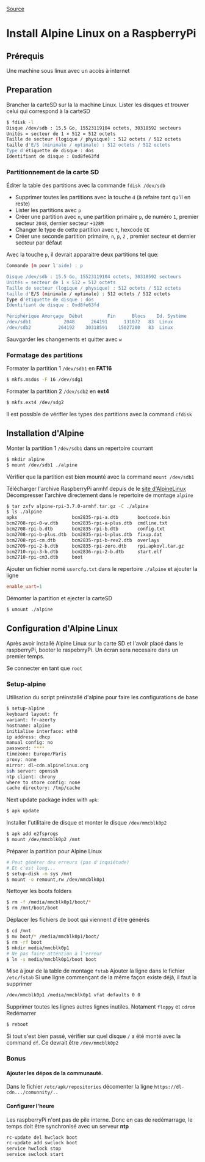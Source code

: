 [Source](https://wiki.alpinelinux.org/wiki/Classic_install_or_sys_mode_on_Raspberry_Pi)
# Install Alpine Linux on a RaspberryPi
## Prérequis
Une machine sous linux avec un accès à internet
## Preparation
Brancher la carteSD sur la la machine Linux.
Lister les disques et trouver celui qui correspond à la carteSD
```sh
$ fdisk -l
Disque /dev/sdb : 15.5 Go, 15523119104 octets, 30318592 secteurs
Unités = secteur de 1 × 512 = 512 octets
Taille de secteur (logique / physique) : 512 octets / 512 octets
taille d'E/S (minimale / optimale) : 512 octets / 512 octets
Type d'étiquette de disque : dos
Identifiant de disque : 0xd8fe63fd
```

### Partitionnement de la carte SD
Éditer la table des partitions avec la commande `fdisk /dev/sdb`
- Supprimer toutes les partitions avec la touche `d` (à refaire tant qu'il en reste)
- Lister les partitions avec `p`
- Créer une partition avec `n`, une partition primaire `p`, de numéro `1`, premier secteur `2048`, dernier secteur `+128M`
- Changer le type de cette partition avec `t`, hexcode `0E`
- Créer une seconde partition primaire, `n`, `p`, `2` , premier secteur et dernier secteur par défaut

Avec la touche `p`, il devrait apparaitre deux partitions tel que:
```sh
Commande (m pour l'aide) : p

Disque /dev/sdb : 15.5 Go, 15523119104 octets, 30318592 secteurs
Unités = secteur de 1 × 512 = 512 octets
Taille de secteur (logique / physique) : 512 octets / 512 octets
taille d'E/S (minimale / optimale) : 512 octets / 512 octets
Type d'étiquette de disque : dos
Identifiant de disque : 0xd8fe63fd

Périphérique Amorçage  Début         Fin      Blocs    Id. Système
/dev/sdb1            2048      264191      131072   83  Linux
/dev/sdb2          264192    30318591    15027200   83  Linux
```

Sauvgarder les changements et quitter avec `w`

### Formatage des partitions
Formater la partition 1 `/dev/sdb1` en **FAT16**
```sh
$ mkfs.msdos -F 16 /dev/sdg1
```

Formater la partition 2 `/dev/sdb2` en **ext4**
```sh
$ mkfs.ext4 /dev/sdg2
```

Il est possible de vérifier les types des partitions avec la command `cfdisk`

## Installation d'Alpine
Monter la partition 1 `/dev/sdb1` dans un repertoire courrant
```sh
$ mkdir alpine
$ mount /dev/sdb1 ./alpine
```
Vérifier que la partition est bien mounté avec la command `mount /dev/sdb1`

Télécharger l'archive RaspberryPi armhf depuis de le [site d'AlpineLinux](https://alpinelinux.org/downloads/)
Décompresser l'archive directement dans le repertoire de montage `alpine`
```sh
$ tar zxfv alpine-rpi-3.7.0-armhf.tar.gz -C ./alpine
$ ls ./alpine
apks                    bcm2835-rpi-a.dtb       bootcode.bin
bcm2708-rpi-0-w.dtb     bcm2835-rpi-a-plus.dtb  cmdline.txt
bcm2708-rpi-b.dtb       bcm2835-rpi-b.dtb       config.txt
bcm2708-rpi-b-plus.dtb  bcm2835-rpi-b-plus.dtb  fixup.dat
bcm2708-rpi-cm.dtb      bcm2835-rpi-b-rev2.dtb  overlays
bcm2709-rpi-2-b.dtb     bcm2835-rpi-zero.dtb    rpi.apkovl.tar.gz
bcm2710-rpi-3-b.dtb     bcm2836-rpi-2-b.dtb     start.elf
bcm2710-rpi-cm3.dtb     boot
```

Ajouter un fichier nomé `usercfg.txt` dans le repertoire `./alpine` et ajouter la ligne 
```toml
enable_uart=1
```

Démonter la partition et ejecter la carteSD
```sh
$ umount ./alpine
```

## Configuration d'Alpine Linux
Après avoir installé Alpine Linux sur la carte SD et l'avoir placé dans le raspberryPi, booter le raspebrryPi.
Un écran sera necesaire dans un premier temps.

Se connecter en tant que `root`
### Setup-alpine
Utilisation du script préinstallé d'alpine pour faire les configurations de base
```sh
$ setup-alpine
keyboard layout: fr
variant: fr-azerty
hostname: alpine
initialise interface: eth0
ip address: dhcp
manual config: no
password: ****
timezone: Europe/Paris
proxy: none
mirror: dl-cdn.alpinelinux.org
ssh server: openssh
ntp client: chrony
where to store config: none
cache directory: /tmp/cache
```

Next update package index with `apk`:
```sh
$ apk update
```

Installer l'utilitaire de disque et monter le disque `/dev/mmcblk0p2`
```sh
$ apk add e2fsprogs
$ mount /dev/mmcblk0p2 /mnt
```

Préparer la partition pour Alpine Linux
```sh
# Peut générer des erreurs (pas d'inquiétude)
# Et c'est long...
$ setup-disk -m sys /mnt
$ mount -o remount,rw /dev/mmcblk0p1
```

Nettoyer les boots folders
```sh
$ rm -f /media/mmcblk0p1/boot/*
$ rm /mnt/boot/boot
```

Déplacer les fichiers de boot qui viennent d'être générés
```sh
$ cd /mnt
$ mv boot/* /media/mmcblk0p1/boot/
$ rm -rf boot
$ mkdir media/mmcblk0p1
# Ne pas faire attention à l'erreur
$ ln -s media/mmcblk0p1/boot boot
```

Mise à jour de la table de montage `fstab`
Ajouter la ligne dans le fichier `/etc/fstab`
Si une ligne commençant de la même façon existe déjà, il faut la supprimer
```sh
/dev/mmcblk0p1 /media/mmcblk0p1 vfat defaults 0 0
```

Supprimer toutes les lignes autres lignes inutiles. Notament `floppy` et `cdrom`
Redémarrer
```sh
$ reboot
```

Si tout s'est bien passé, vérifier sur quel disque `/` a été monté avec la command `df`. Ce devrait être `/dev/mmcblk0p2`

### Bonus
#### Ajouter les dépos de la communauté.
Dans le fichier `/etc/apk/repositories` décomenter la ligne `https://dl-cdn.../comunnity/..`

#### Configurer l'heure
Les raspberryPi n'ont pas de pile interne. Donc en cas de redémarrage, le temps doit être synchronisé avec un serveur **ntp**
```sh
rc-update del hwclock boot
rc-update add swclock boot
service hwclock stop
service swclock start
```